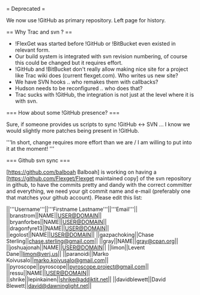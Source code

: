 = Deprecated = 

We now use !GitHub as primary repository. Left page for history.

== Why Trac and svn ? ==

 * !FlexGet was started before !GitHub or !BitBucket even existed in relevant form.
 * Our build system is integrated with svn revision numbering, of course this could be changed but it requires effort.
 * !GitHub and !BitBucket don't really allow making nice site for a project like Trac wiki does (current flexget.com). Who writes us new site?
 * We have SVN hooks .. who remakes them with callbacks?
 * Hudson needs to be reconfigured .. who does that?
 * Trac sucks with !GitHub, the integration is not just at the level where it is with svn.

=== How about some !GitHub presence? ===

Sure, if someone provides us scripts to sync !GitHub <-> SVN ... I know we would slightly more patches being present in !GitHub.

'''In short, change requires more effort than we are / I am willing to put into it at the moment! '''

=== Github svn sync ===

[https://github.com/balboah Balboah] is working on having a [https://github.com/Flexget/Flexget maintained copy] of the svn repository in github, to have the commits pretty and dandy with the correct committer and everything, we need your git commit name and e-mail (preferably one that matches your github account). Please edit this list:

||'''Username'''||'''Firstname Lastname'''||'''Email'''||
||branstrom||NAME||<USER@DOMAIN>||
||bryanforbes||NAME||<USER@DOMAIN>||
||dragonfyre13||NAME||<USER@DOMAIN>||
||egolost||NAME||<USER@DOMAIN>||
||gazpachoking||Chase Sterling||chase.sterling@gmail.com||
||gray||NAME||gray@cpan.org||
||joshuajonah||NAME||<USER@DOMAIN>||
||limon||Levent Dane||limon@verj.us||
||paranoidi||Marko Koivusalo||marko.koivusalo@gmail.com||
||pyroscope||pyroscope||pyroscope.project@gmail.com||
||ressu||NAME||<USER@DOMAIN>||
||shrike||lepinkainen||shrike@addiktit.net||
||davidblewett||David Blewett||david@dawninglight.net||
